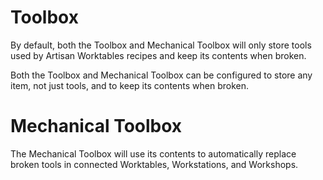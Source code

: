 # Toolbox

By default, both the Toolbox and Mechanical Toolbox will only store tools used by Artisan Worktables recipes and keep its contents when broken.

Both the Toolbox and Mechanical Toolbox can be configured to store any item, not just tools, and to keep its contents when broken.

# Mechanical Toolbox

The Mechanical Toolbox will use its contents to automatically replace broken tools in connected Worktables, Workstations, and Workshops.